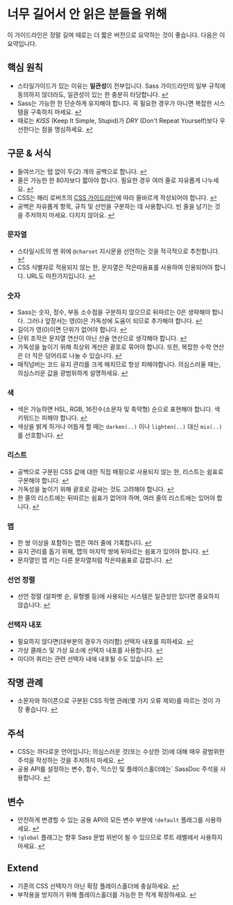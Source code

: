 
# 너무 길어서 안 읽은 분들을 위해

이 가이드라인은 정말 길며 때로는 더 짧은 버전으로 요약하는 것이 좋습니다. 다음은 이 요약입니다.

## 핵심 원칙

- 스타일가이드가 있는 이유는 **일관성**이 전부입니다. Sass 가이드라인의 일부 규칙에 동의하지 않더라도, 일관성이 있는 한 충분히 타당합니다. [↩](#section-5)
- Sass는 가능한 한 단순하게 유지해야 합니다. 꼭 필요한 경우가 아니면 복잡한 시스템을 구축하지 마세요. [↩](#section-7)
- 때로는 _KISS_ (Keep It Simple, Stupid)가 _DRY_ (Don't Repeat Yourself)보다 우선한다는 점을 명심하세요. [↩](#section-7)

## 구문 & 서식

- 들여쓰기는 탭 없이 두(2) 개의 공백으로 합니다. [↩](#section-9)
- 줄은 가능한 한 80자보다 짧아야 합니다. 필요한 경우 여러 줄로 자유롭게 나누세요. [↩](#section-9)
- CSS는 해리 로버츠의 [CSS 가이드라인](https://cssguidelin.es)에 따라 올바르게 작성되어야 합니다. [↩](#section-9)
- 공백은 자유롭게 항목, 규칙 및 선언을 구분하는 데 사용합니다. 빈 줄을 남기는 것을 주저하지 마세요. 다치지 않아요. [↩](#section-9)

### 문자열

- 스타일시트의 맨 위에 `@charset` 지시문을 선언하는 것을 적극적으로 추천합니다. [↩](#section-11)
- CSS 식별자로 적용되지 않는 한, 문자열은 작은따옴표를 사용하여 인용되어야 합니다. URL도 마찬가지입니다. [↩](#css--)

### 숫자

- Sass는 숫자, 정수, 부동 소수점을 구분하지 않으므로 뒤따르는 0은 생략해야 합니다. 그러나 앞장서는 영(0)은 가독성에 도움이 되므로 추가해야 합니다. [↩](#section-15)
- 길이가 영(0)이면 단위가 없어야 합니다. [↩](#section-16)
- 단위 조작은 문자열 연산이 아닌 산술 연산으로 생각해야 합니다. [↩](#section-16)
- 가독성을 높이기 위해 최상위 계산은 괄호로 묶어야 합니다. 또한, 복잡한 수학 연산은 더 작은 덩어리로 나눌 수 있습니다. [↩](#section-17)
- 매직넘버는 코드 유지 관리를 크게 해치므로 항상 피해야합니다. 의심스러울 때는, 의심스러운 값을 광범위하게 설명하세요. [↩](#section-18)

### 색

- 색은 가능하면 HSL, RGB, 16진수(소문자 및 축약형) 순으로 표현해야 합니다. 색 키워드는 피해야 합니다. [↩](#section-20)
- 색상을 밝게 하거나 어둡게 할 때는 `darken(..)` 이나 `lighten(..)` 대신 `mix(..)`를 선호합니다. [↩](#section-22)

### 리스트

- 공백으로 구분된 CSS 값에 대한 직접 매핑으로 사용되지 않는 한, 리스트는 쉼표로 구분해야 합니다. [↩](#section-23)
- 가독성을 높이기 위해 괄호로 감싸는 것도 고려해야 합니다. [↩](#section-23)
- 한 줄의 리스트에는 뒤따르는 쉼표가 없어야 하며, 여러 줄의 리스트에는 있어야 합니다. [↩](#section-23)

### 맵

- 한 쌍 이상을 포함하는 맵은 여러 줄에 기록합니다. [↩](#section-24)
- 유지 관리를 돕기 위해, 맵의 마지막 쌍에 뒤따르는 쉼표가 있어야 합니다. [↩](#section-24)
- 문자열인 맵 키는 다른 문자열처럼 작은따옴표로 감쌉니다. [↩](#section-24)

### 선언 정렬

- 선언 정렬 (알파벳 순, 유형별 등)에 사용되는 시스템은 일관성만 있다면 중요하지 않습니다. [↩](#section-25)

### 선택자 내포

- 필요하지 않다면(대부분의 경우가 이러함) 선택자 내포를 피하세요. [↩](#nesting)
- 가상 클래스 및 가상 요소에 선택자 내포를 사용합니다. [↩](#nesting)
- 미디어 쿼리는 관련 선택자 내에 내포될 수도 있습니다. [↩](#nesting)

## 작명 관례

- 소문자와 하이픈으로 구분된 CSS 작명 관례(몇 가지 오류 제외)를 따르는 것이 가장 좋습니다. [↩](#section-28)

## 주석

- CSS는 까다로운 언어입니다; 의심스러운 것(또는 수상한 것)에 대해 매우 광범위한 주석을 작성하는 것을 주저하지 마세요. [↩](#section-31)
- 공용 API를 설정하는 변수, 함수, 믹스인 및 플레이스홀더에는` SassDoc 주석을 사용합니다. [↩](#section-33)

## 변수

- 안전하게 변경할 수 있는 공용 API의 모든 변수 부분에 `!default` 플래그를 사용하세요. [↩](#default-)
- `!global` 플래그는 향후 Sass 문법 위반이 될 수 있으므로 루트 레벨에서 사용하지 마세요. [↩](#global-)

## Extend

- 기존의 CSS 선택자가 아닌 확장 플레이스홀더에 충실하세요. [↩](#extend)
- 부작용을 방지하기 위해 플레이스홀더를 가능한 한 적게 확장하세요. [↩](#extend)
